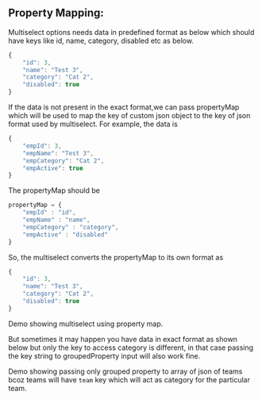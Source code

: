 ## Property Mapping:
Multiselect options needs data in predefined format as below which should have keys like id, name, category, disabled etc as below.
```js	
{
    "id": 3,
    "name": "Test 3",
    "category": "Cat 2",
    "disabled": true
}
```
If  the data is not present in the exact format,we can pass  propertyMap which will be used to map the key of custom json object to the key of json format used by multiselect. For example, the data is
```js  	
{
    "empId": 3,
    "empName": "Test 3",
    "empCategory": "Cat 2",
    "empActive": true
}
```
The propertyMap should be
```js
propertyMap = {
    "empId" : "id",
    "empName" : "name",
    "empCategory" : "category",
    "empActive" : "disabled"
}
```
So, the multiselect converts the propertyMap to its own format as 
```js
{
    "id": 3,
    "name": "Test 3",
    "category": "Cat 2",
    "disabled": true
}
```
            
Demo showing multiselect using property map.

But sometimes it may happen you have data in exact format as shown below but only the key to access category is different, in that case passing the key string to groupedProperty input will also work fine.

Demo showing passing only grouped property to array of json of teams bcoz teams will have `team` key which will act as category for the particular team.

	
